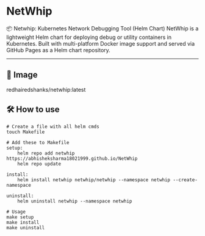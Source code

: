 # NetWhip
📦 Netwhip: Kubernetes Network Debugging Tool (Helm Chart)
NetWhip is a lightweight Helm chart for deploying debug or utility containers in Kubernetes. Built with multi-platform Docker image support and served via GitHub Pages as a Helm chart repository.

---

## 🐳 Image 
redhairedshanks/netwhip:latest 

## 🛠️ How to use
```
# Create a file with all helm cmds
touch Makefile 

# Add these to Makefile
setup:
	helm repo add netwhip https://abhisheksharma18021999.github.io/NetWhip
	helm repo update

install:
	helm install netwhip netwhip/netwhip --namespace netwhip --create-namespace

uninstall:
	helm uninstall netwhip --namespace netwhip

# Usage
make setup
make install
make uninstall

``` 
